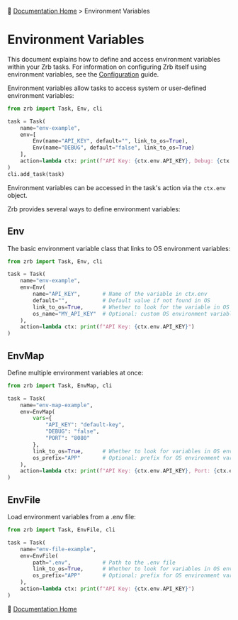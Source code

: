 🔖 [Documentation Home](../README.md) > Environment Variables

# Environment Variables

This document explains how to define and access environment variables within your Zrb tasks. For information on configuring Zrb itself using environment variables, see the [Configuration](configuration.md) guide.

Environment variables allow tasks to access system or user-defined environment variables:

```python
from zrb import Task, Env, cli

task = Task(
    name="env-example",
    env=[
        Env(name="API_KEY", default="", link_to_os=True),
        Env(name="DEBUG", default="false", link_to_os=True)
    ],
    action=lambda ctx: print(f"API Key: {ctx.env.API_KEY}, Debug: {ctx.env.DEBUG}")
)
cli.add_task(task)
```

Environment variables can be accessed in the task's action via the `ctx.env` object.

Zrb provides several ways to define environment variables:

## Env

The basic environment variable class that links to OS environment variables:

```python
from zrb import Task, Env, cli

task = Task(
    name="env-example",
    env=Env(
        name="API_KEY",       # Name of the variable in ctx.env
        default="",           # Default value if not found in OS
        link_to_os=True,      # Whether to look for the variable in OS environment
        os_name="MY_API_KEY"  # Optional: custom OS environment variable name
    ),
    action=lambda ctx: print(f"API Key: {ctx.env.API_KEY}")
)
```

## EnvMap

Define multiple environment variables at once:

```python
from zrb import Task, EnvMap, cli

task = Task(
    name="env-map-example",
    env=EnvMap(
        vars={
            "API_KEY": "default-key",
            "DEBUG": "false",
            "PORT": "8080"
        },
        link_to_os=True,      # Whether to look for variables in OS environment
        os_prefix="APP"       # Optional: prefix for OS environment variables (APP_API_KEY, etc.)
    ),
    action=lambda ctx: print(f"API Key: {ctx.env.API_KEY}, Port: {ctx.env.PORT}")
)
```

## EnvFile

Load environment variables from a .env file:

```python
from zrb import Task, EnvFile, cli

task = Task(
    name="env-file-example",
    env=EnvFile(
        path=".env",          # Path to the .env file
        link_to_os=True,      # Whether to look for variables in OS environment
        os_prefix="APP"       # Optional: prefix for OS environment variables
    ),
    action=lambda ctx: print(f"API Key: {ctx.env.API_KEY}")
)
```

🔖 [Documentation Home](../README.md)